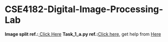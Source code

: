 # CSE4182-Digital-Image-Processing-Lab
<b>Image split ref.:</b><a href="https://www.geeksforgeeks.org/dividing-images-into-equal-parts-using-opencv-in-python"> Click Here</a>
<b>Task_1_a.py ref.:</b><a href="https://www.geeksforgeeks.org/spatial-resolution-down-sampling-and-up-sampling-in-image-processing/">Click here</a>, get help from <a href="https://github.com/JoyKarmoker/CSE4182-Digital-Image-Processing-Lab/blob/main/Task_1/1_a.py">Here<a>
